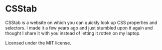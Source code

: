 # CSStab

CSStab is a website on which you can quickly look up CSS properties and selectors.
I made it a few years ago and just stumbled upon it again and thought
I share it with you instead of letting it rotten on my laptop.


Licensed under the MIT license.